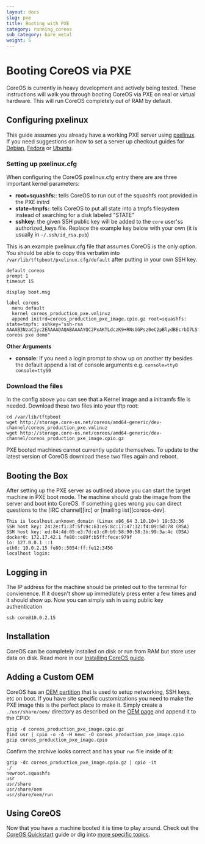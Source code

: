 ```yaml
---
layout: docs
slug: pxe
title: Booting with PXE
category: running_coreos
sub_category: bare_metal
weight: 5
---
```


# Booting CoreOS via PXE

CoreOS is currently in heavy development and actively being tested.
These instructions will walk you through booting CoreOS via PXE on real or virtual hardware.
This will run CoreOS completely out of RAM by default.

## Configuring pxelinux

This guide assumes you already have a working PXE server using [pxelinux][pxelinux].
If you need suggestions on how to set a server up checkout guides for [Debian][debian-pxe], [Fedora][fedora-pxe] or [Ubuntu][ubuntu-pxe].

[debian-pxe]: http://www.debian-administration.org/articles/478
[ubuntu-pxe]: https://help.ubuntu.com/community/PXEInstallServer
[fedora-pxe]: http://docs.fedoraproject.org/en-US/Fedora/7/html/Installation_Guide/ap-pxe-server.html
[pxelinux]: http://www.syslinux.org/wiki/index.php/PXELINUX

### Setting up pxelinux.cfg

When configuring the CoreOS pxelinux.cfg entry there are are three important kernel parameters:

- **root=squashfs:**: tells CoreOS to run out of the squashfs root provided in the PXE initrd
- **state=tmpfs:**: tells CoreOS to put all state into a tmpfs filesystem instead of searching for a disk labeled "STATE"
- **sshkey**: the given SSH public key will be added to the `core` user'ss authorized_keys file. Replace the example key below with your own (it is usually in `~/.ssh/id_rsa.pub`)

This is an example pxelinux.cfg file that assumes CoreOS is the only option.
You should be able to copy this verbatim into `/var/lib/tftpboot/pxelinux.cfg/default` after putting in your own SSH key.

```
default coreos
prompt 1
timeout 15

display boot.msg

label coreos
  menu default
  kernel coreos_production_pxe.vmlinuz
  append initrd=coreos_production_pxe_image.cpio.gz root=squashfs: state=tmpfs: sshkey="ssh-rsa AAAAB3NzaC1yc2EAAAADAQABAAAAYQC2PxAKTLdczK9+RNsGGPsz0eC2pBlydBEcrbI7LSfiN7Bo5hQQVjki+Xpnp8EEYKpzu6eakL8MJj3E28wT/vNklT1KyMZrXnVhtsmOtBKKG/++odpaavdW2/AU0l7RZiE= coreos pxe demo"
```

**Other Arguments**

- **console**: If you need a login prompt to show up on another tty besides the default append a list of console arguments e.g. `console=tty0 console=ttyS0`

### Download the files

In the config above you can see that a Kernel image and a initramfs file is needed.
Download these two files into your tftp root:

```
cd /var/lib/tftpboot
wget http://storage.core-os.net/coreos/amd64-generic/dev-channel/coreos_production_pxe.vmlinuz
wget http://storage.core-os.net/coreos/amd64-generic/dev-channel/coreos_production_pxe_image.cpio.gz
```

PXE booted machines cannot currently update themselves.
To update to the latest version of CoreOS download these two files again and reboot.

## Booting the Box

After setting up the PXE server as outlined above you can start the target machine in PXE boot mode.
The machine should grab the image from the server and boot into CoreOS.
If something goes wrong you can direct questions to the [IRC channel][irc] or [mailing list][coreos-dev].

```
This is localhost.unknown_domain (Linux x86_64 3.10.10+) 19:53:36
SSH host key: 24:2e:f1:3f:5f:9c:63:e5:8c:17:47:32:f4:09:5d:78 (RSA)
SSH host key: ed:84:4d:05:e3:7d:e3:d0:b9:58:90:58:3b:99:3a:4c (DSA)
docker0: 172.17.42.1 fe80::e89f:b5ff:fece:979f
lo: 127.0.0.1 ::1
eth0: 10.0.2.15 fe80::5054:ff:fe12:3456
localhost login:
```

## Logging in

The IP address for the machine should be printed out to the terminal for convienence.
If it doesn't show up immediately press enter a few times and it should show up.
Now you can simply ssh in using public key authentication

```
ssh core@10.0.2.15
```

## Installation

CoreOS can be completely installed on disk or run from RAM but store user data on disk. Read more in our [Installing CoreOS guide](/docs/running-coreos/bare-metal/installing-to-disk).

## Adding a Custom OEM

CoreOS has an [OEM partition][oem] that is used to setup networking, SSH keys, etc on boot.
If you have site specific customizations you need to make the PXE image this is the perfect place to make it.
Simply create a `./usr/share/oem/` directory as described on the [OEM page][oem] and append it to the CPIO:

```
gzip -d coreos_production_pxe_image.cpio.gz
find usr | cpio -o -A -H newc -O coreos_production_pxe_image.cpio
gzip coreos_production_pxe_image.cpio
```

Confirm the archive looks correct and has your `run` file inside of it:

```
gzip -dc coreos_production_pxe_image.cpio.gz | cpio -it
./
newroot.squashfs
usr
usr/share
usr/share/oem
usr/share/oem/run
```

[oem]: {{site.url}}/docs/oem/

## Using CoreOS

Now that you have a machine booted it is time to play around.
Check out the [CoreOS Quickstart]({{site.url}}/docs/quickstart) guide or dig into [more specific topics]({{site.url}}/docs).
